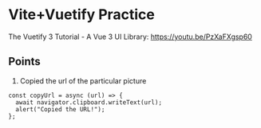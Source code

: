 # Vite+Vuetify Practice
The Vuetify 3 Tutorial - A Vue 3 UI Library: https://youtu.be/PzXaFXgsp60

## Points
1. Copied the url of the particular picture
```
const copyUrl = async (url) => {
  await navigator.clipboard.writeText(url);
  alert("Copied the URL!");
};
```
